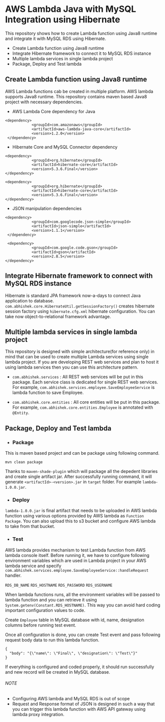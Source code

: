 # AWS Lambda Java with MySQL Integration using Hibernate

This repository shows how to create Lambda function using Java8 runtime and integrate it with MySQL RDS using Hibernate.
- Create Lambda function using Java8 runtime
- Integrate Hibernate framework to connect it to MySQL RDS instance
- Multiple lambda services in single lambda project
- Package, Deploy and Test lambda


## Create Lambda function using Java8 runtime

AWS Lambda functions cab be created in multiple platform. AWS lambda supports Java8 runtime. This repository contains maven based Java8 project with necessary dependencies.

* AWS Lambda Core dependency for Java
```
<dependency>
            <groupId>com.amazonaws</groupId>
            <artifactId>aws-lambda-java-core</artifactId>
            <version>1.2.0</version>
 </dependency>
```

* Hibernate Core and MySQL Connector dependency
```
<dependency>
            <groupId>org.hibernate</groupId>
            <artifactId>hibernate-core</artifactId>
            <version>5.3.6.Final</version>
</dependency>

<dependency>
            <groupId>org.hibernate</groupId>
            <artifactId>hibernate-core</artifactId>
            <version>5.3.6.Final</version>
</dependency>
```

* JSON manipulation dependencies
```
<dependency>
            <groupId>com.googlecode.json-simple</groupId>
            <artifactId>json-simple</artifactId>
            <version>1.1.1</version>
 </dependency>
 
 <dependency>
            <groupId>com.google.code.gson</groupId>
            <artifactId>gson</artifactId>
            <version>2.8.5</version>
</dependency>
```


## Integrate Hibernate framework to connect with MySQL RDS instance


Hibernate is standard JPA framework now-a-days to connect Java application to database. `com.abhishek.core.HibernateUtil.getSessionFactory()` creates hibernate session factory using `hibernate.cfg.xml` hibernate configuration. You can take now object-to-relational framework advantage. 



## Multiple lambda services in single lambda project

This repository is designed with simple architecture(for reference only) in mind that can be used to create multiple Lambda services using single lambda project. If you are developing REST web services and plan to host it using lambda services then you can use this architecture pattern.

- `com.abhishek.services` : All REST web services will be put in this package. Each service class is dedicated for single REST web services. For example, `com.abhishek.services.employee.SaveEmployeeService` is lambda function to save Employee. 

- `com.abhishek.core.entities` : All core entities will be put in this package. For example, `com.abhishek.core.entities.Employee` is annotated with `@Entity`.

## Package, Deploy and Test lambda

* ### Package

This is maven based project and can be package using following command. 
```
mvn clean package
```
Thanks to `maven-shade-plugin` which will package all the depedent libraries and create single artifact jar.
After successfully running command, it will generate `<artifactId>-<version>.jar` in `target` folder. For example `lambda-1.0.0.jar`.

* ### Deploy

`lambda-1.0.0.jar` is final artifact that needs to be uploaded in AWS lambda function using various options provided by AWS lambda as `Function Package`. You can also upload this to s3 bucket and configure AWS lambda to take from that bucket.

* ### Test

AWS lambda provides mechanism to test Lambda function from AWS lambda console itself. Before running it, we have to configure following environment variables which are used in Lambda project in your AWS lambda service and specify `com.abhishek.services.employee.SaveEmployeeService::handleRequest` handler. 

`RDS_DB_NAME`
`RDS_HOSTNAME`
`RDS_PASSWORD`
`RDS_USERNAME`

When lambda functions runs, all the environment variables will be passed to lambda function and you can retrieve it using `System.getenv(Constant.RDS_HOSTNAME)`. This way you can avoid hard coding important configuration values to code.

Create `Employee` table in MySQL database with id, name, designation columns before running test event.

Once all configuration is done, you can create Test event and pass following request body data to run this lambda function.

```
{
  "body": "{\"name\": \"Final\", \"designation\": \"Test\"}"
}
```
If everything is configured and coded properly, it should run successfully and new record will be created in MySQL database.

###### NOTE 
- Configuring AWS lambda and MySQL RDS is out of scope
- Request and Response format of JSON is designed in such a way that you can trigger this lambda function with AWS API gateway using lambda proxy integration.
